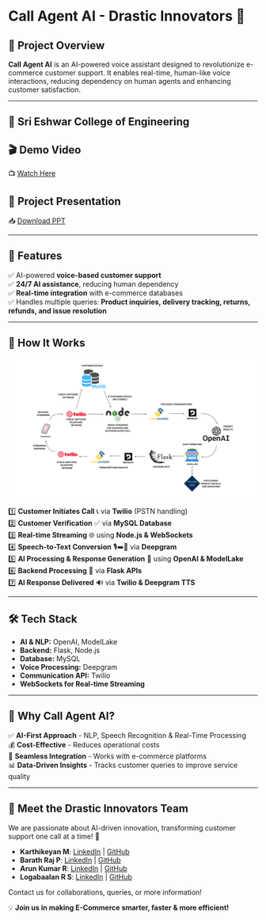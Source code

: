 # Call Agent AI - Drastic Innovators 🚀

## 📌 Project Overview
**Call Agent AI** is an AI-powered voice assistant designed to revolutionize e-commerce customer support. It enables real-time, human-like voice interactions, reducing dependency on human agents and enhancing customer satisfaction.

---

## 🏫 **Sri Eshwar College of Engineering**

## 🎬 **Demo Video**  
📺 [Watch Here](https://drive.google.com/file/d/1yWoCBKMfJzC1o5rdpHyiC9W9D2ldWNYU/view?usp=sharing)

## 📄 **Project Presentation**  
📥 [Download PPT](https://drive.google.com/file/d/1zDygnpZTdAVJeuFqYkor8j8hgI__Lpna/view?usp=sharing)

---

## 🚀 **Features**
✅ AI-powered **voice-based customer support**  
✅ **24/7 AI assistance**, reducing human dependency  
✅ **Real-time integration** with e-commerce databases  
✅ Handles multiple queries: **Product inquiries, delivery tracking, returns, refunds, and issue resolution**  

---

## 🔄 **How It Works**
![Flowchart](https://github.com/logabaalan777/Call-Agent-AI-Groclake-Agentathon/blob/main/Presentation_Img_flow_chart.png)

1️⃣ **Customer Initiates Call** 📞 via **Twilio** (PSTN handling)  
2️⃣ **Customer Verification** ✅ via **MySQL Database**  
3️⃣ **Real-time Streaming** 🌐 using **Node.js & WebSockets**  
4️⃣ **Speech-to-Text Conversion** 🎙️➡️📝 via **Deepgram**  
5️⃣ **AI Processing & Response Generation** 🤖 using **OpenAI & ModelLake**  
6️⃣ **Backend Processing** 🔄 via **Flask APIs**  
7️⃣ **AI Response Delivered** 🔊 via **Twilio & Deepgram TTS**  

---

## 🛠 **Tech Stack**
- **AI & NLP:** OpenAI, ModelLake
- **Backend:** Flask, Node.js
- **Database:** MySQL
- **Voice Processing:** Deepgram
- **Communication API:** Twilio
- **WebSockets for Real-time Streaming**

---

## 🎯 **Why Call Agent AI?**
✅ **AI-First Approach** - NLP, Speech Recognition & Real-Time Processing  
💰 **Cost-Effective** - Reduces operational costs  
🔗 **Seamless Integration** - Works with e-commerce platforms  
📊 **Data-Driven Insights** - Tracks customer queries to improve service quality  

---

## 📢 **Meet the Drastic Innovators Team**
We are passionate about AI-driven innovation, transforming customer support one call at a time! 🚀

- **Karthikeyan M**: [LinkedIn](https://www.linkedin.com/in/karthikeyan-m30112004/) | [GitHub](https://github.com/KarthikeyanM3011)
- **Barath Raj P**: [LinkedIn](https://www.linkedin.com/in/barathrajp/) | [GitHub](https://github.com/Barathaj)
- **Arun Kumar R**: [LinkedIn](https://www.linkedin.com/in/arun-kumar-99b841255/) | [GitHub](https://github.com/ArunKumar200510)
- **Logabaalan R S**: [LinkedIn](https://www.linkedin.com/in/logabaalan-r-s-94ba82259/) | [GitHub](https://github.com/logabaalan777)

Contact us for collaborations, queries, or more information!

💡 **Join us in making E-Commerce smarter, faster & more efficient!**  

